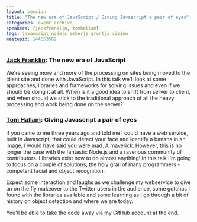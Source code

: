 ```yaml
---
layout: session
title: "The new era of JavaScript / Giving Javascript a pair of eyes"
categories: event archive
speakers: [jackfranklin, tomhallam]
tags: javascript nodejs emberjs gruntjs vision
meetupid: 144653582
---
```


### <a href="{% post_url 2000-01-01-jack-franklin %}">Jack Franklin</a>:  The new era of JavaScript

We're seeing more and more of the processing on sites being moved to the client site and done with JavaScript. In this talk we'll look at some approaches, libraries and frameworks for solving issues and even if we should be doing it at all. When is it a good idea to shift from server to client, and when should we stick to the traditional approach of all the heavy processing and work being done on the server?

### <a href="{% post_url 2000-01-01-tom-hallam %}">Tom Hallam</a>:  Giving Javascript a pair of eyes

<p>
If you came to me three years ago and told me I could have a web service, built in Javascript, that could detect your face and identify a banana in an image, I would have said you were mad. A maverick. However, this is no longer the case with the fantastic Node.js and a ravenous community of contributors. Libraries exist now to do almost anything! In this talk I'm going to focus on a couple of solutions, the holy grail of many programmers - competent facial and object recognition.
</p>

<p>

Expect some interaction and laughs as we challenge my webservice to give an on the fly makeover to the Twitter users in the audience, some gotchas I found with the libraries available and some learning as I go through a bit of history on object detection and where we are today.
</p>

<p>
You'll be able to take the code away via my GitHub account at the end.
</p>
